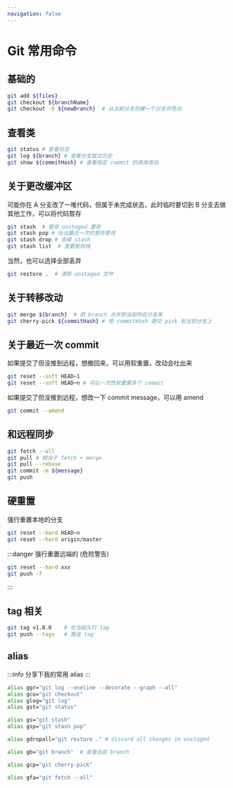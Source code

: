 ```yaml
---
navigation: false
---
```

# Git 常用命令


## 基础的
```sh
git add ${files}
git checkout ${branchName}
git checkout -b ${newBranch}  # 从当前分支创建一个分支并签出
```

## 查看类

```sh
git status # 查看状态
git log ${branch} # 查看分支提交历史
git show ${commitHash} # 查看指定 commit 的具体改动
```

## 关于更改缓冲区

可能你在 A 分支改了一堆代码，但属于未完成状态，此时临时要切到 B 分支去做其他工作，可以将代码暂存

```sh
git stash  # 暂存 unstaged 更改 
git stash pop # 吐出最近一次的暂存更改 
git stash drop # 丢掉 stash
git stash list  # 查看暂存栈
```

当然，也可以选择全部丢弃
```sh
git restore .  # 清除 unstaged 文件
```



## 关于转移改动
```sh
git merge ${branch}  # 把 branch 合并到当前所在分支来
git cherry-pick ${commitHash} # 把 commitHash 提交 pick 到当前分支上
```

## 关于最近一次 commit

如果提交了但没推到远程，想撤回来，可以用软重置，改动会吐出来
```sh
git reset --soft HEAD~1
git reset --soft HEAD~n # 可以一次性软重置多个 commit
```

如果提交了但没推到远程，想改一下 commit message，可以用 amend
```sh
git commit --amend
```

## 和远程同步
```sh
git fetch --all
git pull # 相当于 fetch + merge
git pull --rebase
git commit -m ${message}
git push
```

## 硬重置

强行重置本地的分支
```sh
git reset --hard HEAD~n
git reset --hard origin/master
```

:::danger 强行重置远端的 (危险警告)
```sh
git reset --hard xxx
git push -f
```
:::


## tag 相关
```sh
git tag v1.0.0    # 在当前头打 tag
git push --tags   # 推送 tag
```

## alias

:::info
分享下我的常用 alias
:::

```sh
alias ggr="git log --oneline --decorate --graph --all"
alias gco="git checkout"
alias glog="git log"
alias gst="git status"

alias gs="git stash"
alias gsp="git stash pop"

alias gdropall="git restore ." # discard all changes in unstaged

alias gb="git branch"  # 查看当前 branch

alias gcp="git cherry-pick"

alias gfa="git fetch --all"
```